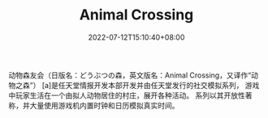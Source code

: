 ﻿---
weight: 
title: "Animal Crossing"
description: "动物森友会（日版名：どうぶつの森，英文版名：Animal Crossing，又译作“动物之森”） [a]是任天堂情报开发本部开发并由任天堂发行的社交模拟系列， 游戏中玩家生活在一个由拟人动物居住的村庄，展开各种活动。系列以其开放性著称，并大量使用游戏机内置时钟和日历模拟真实时间。"
date: 2022-07-12T15:10:40+08:00
lastmod: 2022-07-12T15:10:40+08:00
draft: false
authors: ["Cindy"]
featuredImage: "83.png"
link: "https://www.animal-crossing.com/"
tags: ["強麗岻畢","NFT嗄老"]
categories: ["navigation"]
navigation: ["NFT嗄老"]
lightgallery: true
toc: true
pinned: false
recommend: false
recommend1: false
---
动物森友会（日版名：どうぶつの森，英文版名：Animal Crossing，又译作“动物之森”） [a]是任天堂情报开发本部开发并由任天堂发行的社交模拟系列， 游戏中玩家生活在一个由拟人动物居住的村庄，展开各种活动。 系列以其开放性著称，并大量使用游戏机内置时钟和日历模拟真实时间。
